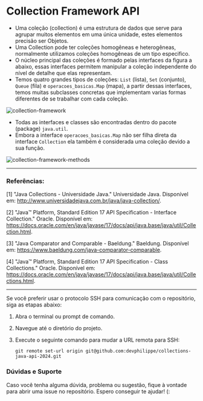 # Collection Framework API

- Uma coleção (collection) é uma estrutura de dados que serve para agrupar muitos elementos em uma única unidade, estes elementos precisão ser Objetos.
- Uma Collection pode ter coleções homogêneas e heterogêneas, normalmente utilizamos coleções homogêneas de um tipo especifico.
- O núcleo principal das coleções é formado pelas interfaces da figura a abaixo, essas interfaces permitem manipular a coleção independente do nível de detalhe que elas representam.
- Temos quatro grandes tipos de coleções: `List` (lista), `Set` (conjunto), `Queue` (fila) e `operacoes_basicas.Map` (mapa), a partir dessas interfaces, temos muitas subclasses concretas que implementam varias formas diferentes de se trabalhar com cada coleção.


![collection-framework](https://github.com/dev-philippe/dio-collections-java-api-2024/assets/108426379/686e3062-cd57-4378-807f-bc114c6ead4e)





- Todas as interfaces e classes são encontradas dentro do pacote (package) `java.util`.
- Embora a interface `operacoes_basicas.Map` não ser filha direta da interface `Collection` ela também é considerada uma coleção devido a sua função.

![collection-framework-methods](https://github.com/dev-philippe/dio-collections-java-api-2024/assets/108426379/0bbbb668-2e71-4b89-8662-e795aa01448e)



---

### Referências:

[1] "Java Collections - Universidade Java." Universidade Java. Disponível em: http://www.universidadejava.com.br/java/java-collection/.

[2] "Java™ Platform, Standard Edition 17 API Specification - Interface Collection." Oracle. Disponível em: https://docs.oracle.com/en/java/javase/17/docs/api/java.base/java/util/Collection.html.

[3] "Java Comparator and Comparable - Baeldung." Baeldung. Disponível em: https://www.baeldung.com/java-comparator-comparable.

[4] "Java™ Platform, Standard Edition 17 API Specification - Class Collections." Oracle. Disponível em: https://docs.oracle.com/en/java/javase/17/docs/api/java.base/java/util/Collections.html.

---
Se você preferir usar o protocolo SSH para comunicação com o repositório, siga as etapas abaixo:

1. Abra o terminal ou prompt de comando.

2. Navegue até o diretório do projeto.

3. Execute o seguinte comando para mudar a URL remota para SSH:

   ```shell
   git remote set-url origin git@github.com:devphilippe/collections-java-api-2024.git

### Dúvidas e Suporte

Caso você tenha alguma dúvida, problema ou sugestão, fique à vontade para abrir uma issue no repositório. Espero conseguir te ajudar! (:
